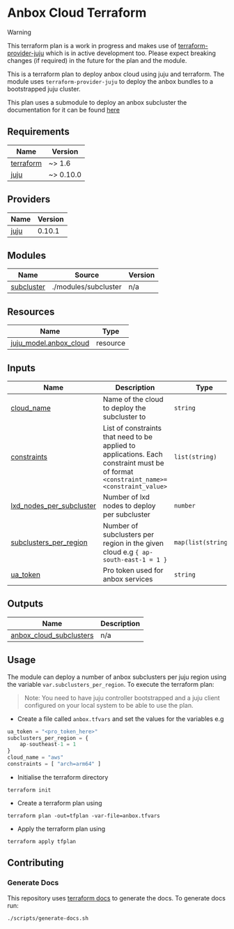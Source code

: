 <!-- BEGIN_TF_DOCS -->
# Anbox Cloud Terraform

> [!WARNING]
> This terraform plan is a work in progress and makes use of [terraform-provider-juju](https://github.com/juju/terraform-provider-juju)
> which is in active development too. Please expect breaking changes (if required) in the future for the plan and the module.

This is a terraform plan to deploy anbox cloud using juju and terraform.
The module uses `terraform-provider-juju` to deploy the anbox bundles to a
bootstrapped juju cluster.

This plan uses a submodule to deploy an anbox subcluster the documentation for
it can be found [here](./modules/subcluster/README.md)

## Requirements

| Name | Version |
|------|---------|
| <a name="requirement_terraform"></a> [terraform](#requirement\_terraform) | ~> 1.6 |
| <a name="requirement_juju"></a> [juju](#requirement\_juju) | ~> 0.10.0 |

## Providers

| Name | Version |
|------|---------|
| <a name="provider_juju"></a> [juju](#provider\_juju) | 0.10.1 |

## Modules

| Name | Source | Version |
|------|--------|---------|
| <a name="module_subcluster"></a> [subcluster](#module\_subcluster) | ./modules/subcluster | n/a |

## Resources

| Name | Type |
|------|------|
| [juju_model.anbox_cloud](https://registry.terraform.io/providers/juju/juju/latest/docs/resources/model) | resource |

## Inputs

| Name | Description | Type | Default | Required |
|------|-------------|------|---------|:--------:|
| <a name="input_cloud_name"></a> [cloud\_name](#input\_cloud\_name) | Name of the cloud to deploy the subcluster to | `string` | n/a | yes |
| <a name="input_constraints"></a> [constraints](#input\_constraints) | List of constraints that need to be applied to applications. Each constraint must be of format `<constraint_name>=<constraint_value>` | `list(string)` | `[]` | no |
| <a name="input_lxd_nodes_per_subcluster"></a> [lxd\_nodes\_per\_subcluster](#input\_lxd\_nodes\_per\_subcluster) | Number of lxd nodes to deploy per subcluster | `number` | `1` | no |
| <a name="input_subclusters_per_region"></a> [subclusters\_per\_region](#input\_subclusters\_per\_region) | Number of subclusters per region in the given cloud e.g `{ ap-south-east-1 = 1 }` | `map(list(string))` | n/a | yes |
| <a name="input_ua_token"></a> [ua\_token](#input\_ua\_token) | Pro token used for anbox services | `string` | n/a | yes |

## Outputs

| Name | Description |
|------|-------------|
| <a name="output_anbox_cloud_subclusters"></a> [anbox\_cloud\_subclusters](#output\_anbox\_cloud\_subclusters) | n/a |

## Usage
The module can deploy a number of anbox subclusters per juju region using the
variable `var.subclusters_per_region`. To execute the terraform plan:

> Note: You need to have juju controller bootstrapped and a juju client
> configured on your local system to be able to use the plan.

* Create a file called `anbox.tfvars` and set the values for the variables e.g

```tfvars
ua_token = "<pro_token_here>"
subclusters_per_region = {
    ap-southeast-1 = 1
}
cloud_name = "aws"
constraints = [ "arch=arm64" ]
```

* Initialise the terraform directory

```shell
terraform init
```

* Create a terraform plan using

```shell
terraform plan -out=tfplan -var-file=anbox.tfvars
```

* Apply the terraform plan using

```shell
terraform apply tfplan
```

## Contributing
### Generate Docs
This repository uses [terraform docs](https://terraform-docs.io/) to generate
the docs. To generate docs run:

```shell
./scripts/generate-docs.sh
```
<!-- END_TF_DOCS -->
